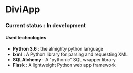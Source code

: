 # DiviApp

### Current status : In development

#### Used technologies

- __Python 3.6__ : the almighty python language
- __lxml__ : A Python library for parsing and requesting XML
- __SQLAlchemy__ : A "pythonic" SQL wrapper library
- __Flask__ : A lightweight Python web app framework
